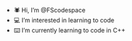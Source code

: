 - 🕷️ Hi, I’m @FScodespace
- 💻 I’m interested in learning to code
- ⌨️ I’m currently learning to code in C++
<!--- 💞️ I’m looking to collaborate on nothing at the moment so far
- 📫 How to reach me ...-->

<!---
FScodespace/FScodespace is a ✨ special ✨ repository because its `README.md` (this file) appears on your GitHub profile.
You can click the Preview link to take a look at your changes.
--->

